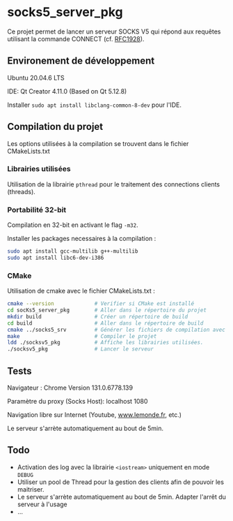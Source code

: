 # socks5_server_pkg

Ce projet permet de lancer un serveur SOCKS V5 qui répond aux requêtes utilisant la commande CONNECT (cf. [RFC1928](https://datatracker.ietf.org/doc/html/rfc1928)).

## Environement de développement

Ubuntu 20.04.6 LTS

IDE: Qt Creator 4.11.0 (Based on Qt 5.12.8)

Installer `sudo apt install libclang-common-8-dev` pour l'IDE.

## Compilation du projet

Les options utilisées à la compilation se trouvent dans le fichier CMakeLists.txt

### Librairies utilisées

Utilisation de la librairie `pthread` pour le traitement des connections clients (threads).

### Portabilité 32-bit

Compilation en 32-bit en activant le flag `-m32`.

Installer les packages necessaires à la compilation :
~~~sh
sudo apt install gcc-multilib g++-multilib
sudo apt install libc6-dev-i386
~~~
### CMake

Utilisation de cmake avec le fichier CMakeLists.txt :

~~~sh
cmake --version             # Verifier si CMake est installé
cd socKs5_server_pkg        # Aller dans le répertoire du projet
mkdir build                 # Créer un répertoire de build
cd build                    # Aller dans le répertoire de build
cmake ../socks5_srv         # Générer les fichiers de compilation avec CMake
make                        # Compiler le projet
ldd ./socksv5_pkg           # Affiche les librairies utilisées.
./socksv5_pkg               # Lancer le serveur
~~~

## Tests

Navigateur : Chrome Version 131.0.6778.139

Paramètre du proxy (Socks Host): localhost 1080

Navigation libre sur Internet (Youtube, www.lemonde.fr, etc.)

Le serveur s'arrète automatiquement au bout de 5min.

## Todo
- Activation des log avec la librairie `<iostream>` uniquement en mode `DEBUG`
- Utiliser un pool de Thread pour la gestion des clients afin de pouvoir les maitriser.
- Le serveur s'arrète automatiquement au bout de 5min. Adapter l'arrêt du serveur à l'usage
- ...
